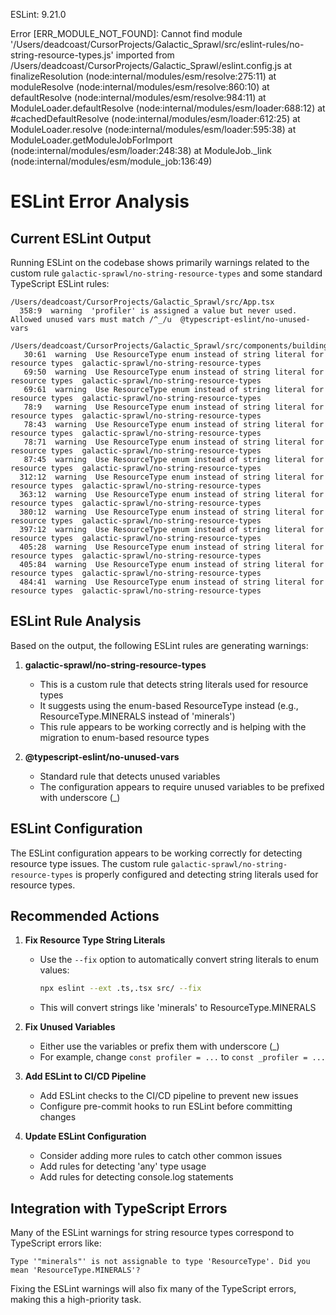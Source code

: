 ESLint: 9.21.0

Error [ERR_MODULE_NOT_FOUND]: Cannot find module '/Users/deadcoast/CursorProjects/Galactic_Sprawl/src/eslint-rules/no-string-resource-types.js' imported from /Users/deadcoast/CursorProjects/Galactic_Sprawl/eslint.config.js
at finalizeResolution (node:internal/modules/esm/resolve:275:11)
at moduleResolve (node:internal/modules/esm/resolve:860:10)
at defaultResolve (node:internal/modules/esm/resolve:984:11)
at ModuleLoader.defaultResolve (node:internal/modules/esm/loader:688:12)
at #cachedDefaultResolve (node:internal/modules/esm/loader:612:25)
at ModuleLoader.resolve (node:internal/modules/esm/loader:595:38)
at ModuleLoader.getModuleJobForImport (node:internal/modules/esm/loader:248:38)
at ModuleJob.\_link (node:internal/modules/esm/module_job:136:49)

# ESLint Error Analysis

## Current ESLint Output

Running ESLint on the codebase shows primarily warnings related to the custom rule `galactic-sprawl/no-string-resource-types` and some standard TypeScript ESLint rules:

```
/Users/deadcoast/CursorProjects/Galactic_Sprawl/src/App.tsx
  358:9  warning  'profiler' is assigned a value but never used. Allowed unused vars must match /^_/u  @typescript-eslint/no-unused-vars

/Users/deadcoast/CursorProjects/Galactic_Sprawl/src/components/buildings/colony/ColonyManagementSystem.tsx
   30:61  warning  Use ResourceType enum instead of string literal for resource types  galactic-sprawl/no-string-resource-types
   69:50  warning  Use ResourceType enum instead of string literal for resource types  galactic-sprawl/no-string-resource-types
   69:61  warning  Use ResourceType enum instead of string literal for resource types  galactic-sprawl/no-string-resource-types
   78:9   warning  Use ResourceType enum instead of string literal for resource types  galactic-sprawl/no-string-resource-types
   78:43  warning  Use ResourceType enum instead of string literal for resource types  galactic-sprawl/no-string-resource-types
   78:71  warning  Use ResourceType enum instead of string literal for resource types  galactic-sprawl/no-string-resource-types
   87:45  warning  Use ResourceType enum instead of string literal for resource types  galactic-sprawl/no-string-resource-types
  312:12  warning  Use ResourceType enum instead of string literal for resource types  galactic-sprawl/no-string-resource-types
  363:12  warning  Use ResourceType enum instead of string literal for resource types  galactic-sprawl/no-string-resource-types
  380:12  warning  Use ResourceType enum instead of string literal for resource types  galactic-sprawl/no-string-resource-types
  397:12  warning  Use ResourceType enum instead of string literal for resource types  galactic-sprawl/no-string-resource-types
  405:28  warning  Use ResourceType enum instead of string literal for resource types  galactic-sprawl/no-string-resource-types
  405:84  warning  Use ResourceType enum instead of string literal for resource types  galactic-sprawl/no-string-resource-types
  484:41  warning  Use ResourceType enum instead of string literal for resource types  galactic-sprawl/no-string-resource-types
```

## ESLint Rule Analysis

Based on the output, the following ESLint rules are generating warnings:

1. **galactic-sprawl/no-string-resource-types**

   - This is a custom rule that detects string literals used for resource types
   - It suggests using the enum-based ResourceType instead (e.g., ResourceType.MINERALS instead of 'minerals')
   - This rule appears to be working correctly and is helping with the migration to enum-based resource types

2. **@typescript-eslint/no-unused-vars**
   - Standard rule that detects unused variables
   - The configuration appears to require unused variables to be prefixed with underscore (\_)

## ESLint Configuration

The ESLint configuration appears to be working correctly for detecting resource type issues. The custom rule `galactic-sprawl/no-string-resource-types` is properly configured and detecting string literals used for resource types.

## Recommended Actions

1. **Fix Resource Type String Literals**

   - Use the `--fix` option to automatically convert string literals to enum values:
     ```bash
     npx eslint --ext .ts,.tsx src/ --fix
     ```
   - This will convert strings like 'minerals' to ResourceType.MINERALS

2. **Fix Unused Variables**

   - Either use the variables or prefix them with underscore (\_)
   - For example, change `const profiler = ...` to `const _profiler = ...`

3. **Add ESLint to CI/CD Pipeline**

   - Add ESLint checks to the CI/CD pipeline to prevent new issues
   - Configure pre-commit hooks to run ESLint before committing changes

4. **Update ESLint Configuration**
   - Consider adding more rules to catch other common issues
   - Add rules for detecting 'any' type usage
   - Add rules for detecting console.log statements

## Integration with TypeScript Errors

Many of the ESLint warnings for string resource types correspond to TypeScript errors like:

```
Type '"minerals"' is not assignable to type 'ResourceType'. Did you mean 'ResourceType.MINERALS'?
```

Fixing the ESLint warnings will also fix many of the TypeScript errors, making this a high-priority task.
